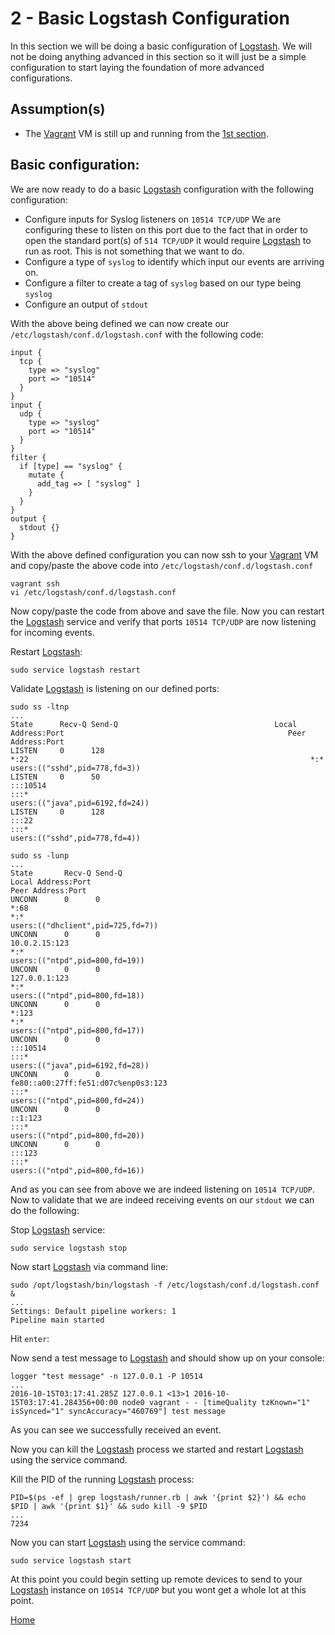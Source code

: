 2 - Basic Logstash Configuration
================================

In this section we will be doing a basic configuration of [Logstash]. We will
not be doing anything advanced in this section so it will just be a simple
configuration to start laying the foundation of more advanced configurations.

Assumption(s)
-------------
* The [Vagrant] VM is still up and running from the [1st section](../1-Installing-Logstash/README.md).

Basic configuration:
--------------------
We are now ready to do a basic [Logstash] configuration with the following
configuration:
* Configure inputs for Syslog listeners on `10514 TCP/UDP`
  We are configuring these to listen on this port due to the fact that in order
  to open the standard port(s) of `514 TCP/UDP` it would require [Logstash] to
  run as root. This is not something that we want to do.
* Configure a type of `syslog` to identify which input our events are arriving on.
* Configure a filter to create a tag of `syslog` based on our type being `syslog`
* Configure an output of `stdout`

With the above being defined we can now create our `/etc/logstash/conf.d/logstash.conf`
with the following code:
```
input {
  tcp {
    type => "syslog"
    port => "10514"
  }
}
input {
  udp {
    type => "syslog"
    port => "10514"
  }
}
filter {
  if [type] == "syslog" {
    mutate {
      add_tag => [ "syslog" ]
    }
  }
}
output {
  stdout {}
}
```
With the above defined configuration you can now ssh to your [Vagrant] VM and
copy/paste the above code into `/etc/logstash/conf.d/logstash.conf`
```
vagrant ssh
vi /etc/logstash/conf.d/logstash.conf
```
Now copy/paste the code from above and save the file. Now you can restart the
[Logstash] service and verify that ports `10514 TCP/UDP` are now listening for
incoming events.

Restart [Logstash]:
```
sudo service logstash restart
```

Validate [Logstash] is listening on our defined ports:
```
sudo ss -ltnp
...
State      Recv-Q Send-Q                                   Local Address:Port                                                  Peer Address:Port
LISTEN     0      128                                                  *:22                                                               *:*
users:(("sshd",pid=778,fd=3))
LISTEN     0      50                                                  :::10514                                                           :::*
users:(("java",pid=6192,fd=24))
LISTEN     0      128                                                 :::22                                                              :::*
users:(("sshd",pid=778,fd=4))
```
```
sudo ss -lunp
...
State       Recv-Q Send-Q                                                         Local Address:Port                                                                        Peer Address:Port
UNCONN      0      0                                                                          *:68                                                                                     *:*
users:(("dhclient",pid=725,fd=7))
UNCONN      0      0                                                                  10.0.2.15:123                                                                                    *:*
users:(("ntpd",pid=800,fd=19))
UNCONN      0      0                                                                  127.0.0.1:123                                                                                    *:*
users:(("ntpd",pid=800,fd=18))
UNCONN      0      0                                                                          *:123                                                                                    *:*
users:(("ntpd",pid=800,fd=17))
UNCONN      0      0                                                                         :::10514                                                                                 :::*
users:(("java",pid=6192,fd=28))
UNCONN      0      0                                            fe80::a00:27ff:fe51:d07c%enp0s3:123                                                                                   :::*
users:(("ntpd",pid=800,fd=24))
UNCONN      0      0                                                                        ::1:123                                                                                   :::*
users:(("ntpd",pid=800,fd=20))
UNCONN      0      0                                                                         :::123                                                                                   :::*
users:(("ntpd",pid=800,fd=16))
```
And as you can see from above we are indeed listening on `10514 TCP/UDP`. Now to
validate that we are indeed receiving events on our `stdout` we can do the following:

Stop [Logstash] service:
```
sudo service logstash stop
```
Now start [Logstash] via command line:
```
sudo /opt/logstash/bin/logstash -f /etc/logstash/conf.d/logstash.conf &
...
Settings: Default pipeline workers: 1
Pipeline main started
```
Hit `enter`:

Now send a test message to [Logstash] and should show up on your console:
```
logger "test message" -n 127.0.0.1 -P 10514
...
2016-10-15T03:17:41.285Z 127.0.0.1 <13>1 2016-10-15T03:17:41.284356+00:00 node0 vagrant - - [timeQuality tzKnown="1" isSynced="1" syncAccuracy="460769"] test message
```

As you can see we successfully received an event.

Now you can kill the [Logstash] process we started and restart [Logstash] using
the service command.

Kill the PID of the running [Logstash] process:
```
PID=$(ps -ef | grep logstash/runner.rb | awk '{print $2}') && echo $PID | awk '{print $1}' && sudo kill -9 $PID
...
7234
```

Now you can start [Logstash] using the service command:
```
sudo service logstash start
```

At this point you could begin setting up remote devices to send to your [Logstash]
instance on `10514 TCP/UDP` but you wont get a whole lot at this point.

[Home](../README.md)

[Logstash]: <https://www.elastic.co/products/logstash>
[Vagrant]: <https://www.vagrantup.com/>
